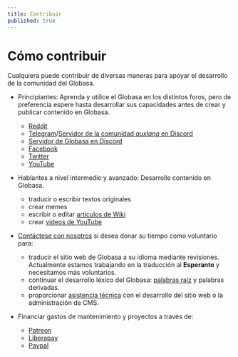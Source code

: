 ```yaml
---
title: Contribuir
published: true
---
```


# Cómo contribuir

Cualquiera puede contribuir de diversas maneras para apoyar el desarrollo de la comunidad del Globasa.

* Principiantes: Aprenda y utilice el Globasa en los distintos foros, pero de preferencia espere hasta desarrollar sus capacidades antes de crear y publicar contenido en Globasa. 
	* [Reddit](https://www.reddit.com/r/Globasa/)
	* [Telegram](https://t.me/+D4HjZQpQqXZ1vLMS)/[Servidor de la comunidad _auxlang_ en Discord](https://discord.gg/tyYHheM)
	* [Servidor de Globasa en Discord](https://discord.gg/JCaqAvapGR)
	* [Facebook](https://www.facebook.com/groups/438894989997591)
	* [Twitter](https://twitter.com/hashtag/Globasa)  
	* [YouTube](https://www.youtube.com/results?search_query=globasa)

* Hablantes a nivel intermedio y avanzado: Desarrolle contenido en Globasa.
	* traducir o escribir textos originales
	* crear memes
	* escribir o editar [artículos de Wiki](https://globasa.miraheze.org/wiki/Cuyo_Sayfa)
	* crear [videos de YouTube](https://www.youtube.com/results?search_query=globasa)

* [Contáctese con nosotros](https://www.globasa.net/spa/pimpan-swal/kontato) si desea donar su tiempo como voluntario para:
	* traducir el sitio web de Globasa a su idioma mediante revisiones. Actualmente estamos trabajando en la traducción al **Esperanto** y necesitamos más voluntarios.
	* continuar el desarrollo léxico del Globasa: [palabras raíz](https://www.globasa.net/spa/pimpan-swal/proceso-fe-lexijeni) y palabras derivadas.
	* proporcionar [asistencia técnica](https://www.reddit.com/r/Globasa/comments/11m6z37/globasa_website_volunteers/) con el desarrollo del sitio web o la administración de CMS.

* Financiar gastos de mantenimiento y proyectos a través de:
	* [Patreon](https://www.patreon.com/Globasa)
  	* [Liberapay](https://liberapay.com/Globasa)
 	* [Paypal](https://www.paypal.com/paypalme/globayen)
